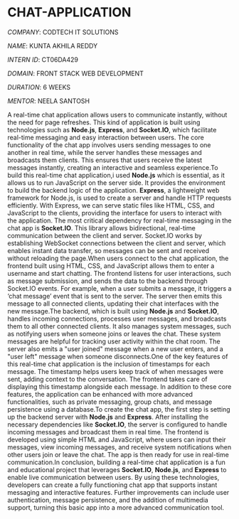 # CHAT-APPLICATION

*COMPANY*: CODTECH IT SOLUTIONS

*NAME*: KUNTA AKHILA REDDY

*INTERN ID*: CT06DA429

*DOMAIN*: FRONT STACK WEB DEVELOPMENT

*DURATION*: 6 WEEKS

*MENTOR*: NEELA SANTOSH

A real-time chat application allows users to communicate instantly, without the need for page refreshes. This kind of application is built using technologies such as **Node.js**, **Express**, and **Socket.IO**, which facilitate real-time messaging and easy interaction between users. The core functionality of the chat app involves users sending messages to one another in real time, while the server handles these messages and broadcasts them clients. This ensures that users receive the latest messages instantly, creating an interactive and seamless experience.To build this real-time chat application,i used **Node.js** which is essential, as it allows us to run JavaScript on the server side. It provides the environment to build the backend logic of the application. **Express**, a lightweight web framework for Node.js, is used to create a server and handle HTTP requests efficiently. With Express, we can serve static files like HTML, CSS, and JavaScript to the clients, providing the interface for users to interact with the application. The most critical dependency for real-time messaging in the chat app is **Socket.IO**. This library allows bidirectional, real-time communication between the client and server. Socket.IO works by establishing WebSocket connections between the client and server, which enables instant data transfer, so messages can be sent and received without reloading the page.When users connect to the chat application, the frontend built using HTML, CSS, and JavaScript allows them to enter a username and start chatting. The frontend listens for user interactions, such as message submission, and sends the data to the backend through Socket.IO events. For example, when a user submits a message, it triggers a ‘chat message’ event that is sent to the server. The server then emits this message to all connected clients, updating their chat interfaces with the new message.The backend, which is built using **Node.js** and **Socket.IO**, handles incoming connections, processes user messages, and broadcasts them to all other connected clients. It also manages system messages, such as notifying users when someone joins or leaves the chat. These system messages are helpful for tracking user activity within the chat room. The server also emits a "user joined" message when a new user enters, and a "user left" message when someone disconnects.One of the key features of this real-time chat application is the inclusion of timestamps for each message. The timestamp helps users keep track of when messages were sent, adding context to the conversation. The frontend takes care of displaying this timestamp alongside each message. In addition to these core features, the application can be enhanced with more advanced functionalities, such as private messaging, group chats, and message persistence using a database.To create the chat app, the first step is setting up the backend server with **Node.js** and **Express**. After installing the necessary dependencies like **Socket.IO**, the server is configured to handle incoming messages and broadcast them in real time. The frontend is developed using simple HTML and JavaScript, where users can input their messages, view incoming messages, and receive system notifications when other users join or leave the chat. The app is then ready for use in real-time communication.In conclusion, building a real-time chat application is a fun and educational project that leverages **Socket.IO**, **Node.js**, and **Express** to enable live communication between users. By using these technologies, developers can create a fully functioning chat app that supports instant messaging and interactive features. Further improvements can include user authentication, message persistence, and the addition of multimedia support, turning this basic app into a more advanced communication tool.
